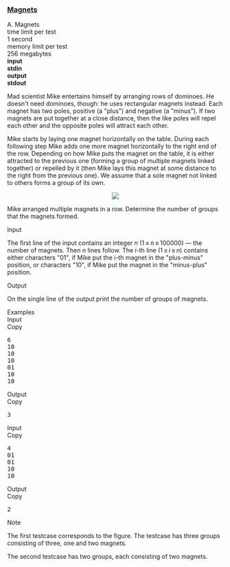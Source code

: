 <h3><a href="https://codeforces.com/contest/344/problem/A" target="_blank" rel="noopener noreferrer">Magnets</a></h3>
<div class="header"><div class="title">A. Magnets</div><div class="time-limit"><div class="property-title">time limit per test</div>1 second</div><div class="memory-limit"><div class="property-title">memory limit per test</div>256 megabytes</div><div class="input-file input-standard" style="font-weight: bold"><div class="property-title">input</div>stdin</div><div class="output-file output-standard" style="font-weight: bold"><div class="property-title">output</div>stdout</div></div><div><p>Mad scientist Mike entertains himself by arranging rows of dominoes. He doesn't need dominoes, though: he uses rectangular magnets instead. Each magnet has two poles, positive (a "plus") and negative (a "minus"). If two magnets are put together at a close distance, then the like poles will repel each other and the opposite poles will attract each other.</p><p>Mike starts by laying one magnet horizontally on the table. During each following step Mike adds one more magnet horizontally to the right end of the row. Depending on how Mike puts the magnet on the table, it is either attracted to the previous one (forming a group of multiple magnets linked together) or repelled by it (then Mike lays this magnet at some distance to the right from the previous one). We assume that a sole magnet not linked to others forms a group of its own.</p><center> <img class="tex-graphics" src="https://espresso.codeforces.com/e9a03fc853c99a3039d4d9ede7d3794e861829eb.png" style="max-width: 100.0%;max-height: 100.0%;"> </center><p>Mike arranged multiple magnets in a row. Determine the number of groups that the magnets formed.</p></div><div class="input-specification"><div class="section-title">Input</div><p>The first line of the input contains an integer <span class="tex-span"><i>n</i></span> (<span class="tex-span">1 ≤ <i>n</i> ≤ 100000</span>) — the number of magnets. Then <span class="tex-span"><i>n</i></span> lines follow. The <span class="tex-span"><i>i</i></span>-th line (<span class="tex-span">1 ≤ <i>i</i> ≤ <i>n</i></span>) contains either characters "<span class="tex-font-style-tt">01</span>", if Mike put the <span class="tex-span"><i>i</i></span>-th magnet in the "plus-minus" position, or characters "<span class="tex-font-style-tt">10</span>", if Mike put the magnet in the "minus-plus" position.</p></div><div class="output-specification"><div class="section-title">Output</div><p>On the single line of the output print the number of groups of magnets.</p></div><div class="sample-tests"><div class="section-title">Examples</div><div class="sample-test"><div class="input"><div class="title">Input<div title="Copy" data-clipboard-target="#id002336404625854579" id="id00935210569715338" class="input-output-copier">Copy</div></div><pre id="id002336404625854579">6<br>10<br>10<br>10<br>01<br>10<br>10<br></pre></div><div class="output"><div class="title">Output<div title="Copy" data-clipboard-target="#id003384396443247534" id="id009144708308459777" class="input-output-copier">Copy</div></div><pre id="id003384396443247534">3<br></pre></div><div class="input"><div class="title">Input<div title="Copy" data-clipboard-target="#id005973037650428633" id="id004778821508596254" class="input-output-copier">Copy</div></div><pre id="id005973037650428633">4<br>01<br>01<br>10<br>10<br></pre></div><div class="output"><div class="title">Output<div title="Copy" data-clipboard-target="#id007224847498767536" id="id0032650715914342476" class="input-output-copier">Copy</div></div><pre id="id007224847498767536">2<br></pre></div></div></div><div class="note"><div class="section-title">Note</div><p>The first testcase corresponds to the figure. The testcase has three groups consisting of three, one and two magnets.</p><p>The second testcase has two groups, each consisting of two magnets.</p></div>
